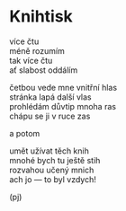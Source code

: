 Knihtisk  
========  
  
více čtu  
méně rozumím  
tak více čtu  
ať slabost oddálím
  
četbou vede mne vnitřní hlas  
stránka lapá další vlas  
prohlédám důvtip mnoha ras  
chápu se ji v ruce zas  
  
a potom  
  
umět užívat těch knih  
mnohé bych tu ještě stih  
rozvahou učený mnich  
ach jo — to byl vzdych!  
  
(pj)  
  

